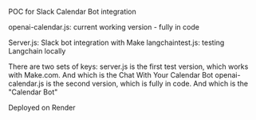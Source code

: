 POC for Slack Calendar Bot integration

openai-calendar.js: current working version - fully in code

Server.js: Slack bot integration with Make
langchaintest.js: testing Langchain locally

There are two sets of keys:
server.js is the first test version, which works with Make.com. And which is the Chat With Your Calendar Bot
openai-calendar.js is the second version, which is fully in code. And which is the "Calendar Bot"

Deployed on Render
